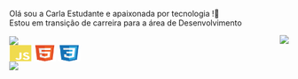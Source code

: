 Olá sou a Carla Estudante e apaixonada por tecnologia !🤗 <br>
 Estou em transição de carreira para a área de Desenvolvimento
                
 
<div>
<a href="https://github.com/Carlacp85/github-readme-stats">
  <img height="150cm" align="center" src="https://github-readme-stats.vercel.app/api?username=Carlacp85&show_icons=false&theme=dracula" />
</a>
<a href="https://github.com/Carlacp85/convoychat">
  <img height="150cm" align="right" src="https://github-readme-stats.vercel.app/api/top-langs/?username=Carlacp85&layout=compact&theme=dracula" />
</a>
 </div>
 
 <div>
<img align="center" alt="Js" height="30" width="40" src="https://raw.githubusercontent.com/devicons/devicon/master/icons/javascript/javascript-plain.svg">
<img align="center" alt="HTML" height="30" width="40" src="https://raw.githubusercontent.com/devicons/devicon/master/icons/html5/html5-original.svg">  
<img align="center" alt="CSS" height="30" width="40" src="https://raw.githubusercontent.com/devicons/devicon/master/icons/css3/css3-original.svg"
   </div>
<div> 
 <a href="https://www.linkedin.com/in/carla-pereira-4b0a5986/" target="_blank"><img src="https://img.shields.io/badge/-LinkedIn-%230077B5?style=for-the-badge&logo=linkedin&logoColor=white" target="_blank"></a> 
  </div>
